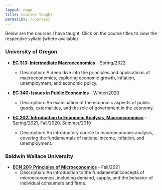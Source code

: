 ```yaml
---
layout: page
title: Courses Taught
permalink: /courses/
---
```


Below are the courses I have taught. Click on the course titles to view the respective syllabi (where available).

### University of Oregon

- [**EC 313: Intermediate Macroeconomics**](https://raw.githubusercontent.com/jakethompson92/jakethompson92.github.io/master/assets/EC_313_syllabus%20(1).pdf) - Spring/2022 
  - Description: A deep dive into the principles and applications of macroeconomics, exploring economic growth, inflation, unemployment, and economic policy.

- [**EC 340: Issues in Public Economics**](https://raw.githubusercontent.com/jakethompson92/jakethompson92.github.io/master/assets/EC_340_Syllabus.pdf) - Winter/2020 
  - Description: An examination of the economic aspects of public goods, externalities, and the role of government in the economy.

- [**EC 202: Introduction to Economic Analysis, Macroeconomics**](https://raw.githubusercontent.com/jakethompson92/jakethompson92.github.io/master/assets/Syllabus.pdf) - Spring/2021, Fall/2020, Summer/2019 
  - Description: An introductory course to macroeconomic analysis, covering the fundamentals of national income, inflation, and unemployment.

### Baldwin Wallace University

- [**ECN 201: Principles of Microeconomics**](https://raw.githubusercontent.com/jakethompson92/jakethompson92.github.io/master/assets/ECN%20201-S01%20Syllabus%20.doc.pdf) - Fall/2021 
  - Description: An introduction to the fundamental concepts of microeconomics, including demand, supply, and the behavior of individual consumers and firms.
